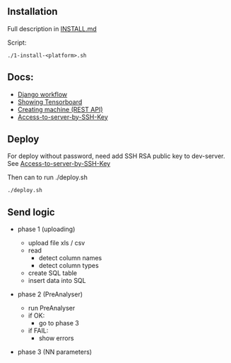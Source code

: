 ## Installation 
Full description in [INSTALL.md](INSTALL.md)

Script:

    ./1-install-<platform>.sh


## Docs:

- [Django workflow](docs/django-workflow.png)
- [Showing Tensorboard](docs/TensorBoard.png)
- [Creating machine (REST API)](docs/AI-creating-machine.png)  
- [Access-to-server-by-SSH-Key](docs/Access-to-server-by-SSH-Key.md)

    
## Deploy

For deploy without password, need add SSH RSA public key to dev-server.
See [Access-to-server-by-SSH-Key](docs/Access-to-server-by-SSH-Key.md)


Then can to run ./deploy.sh  

    ./deploy.sh


## Send logic
- phase 1 (uploading)
    - upload file xls / csv
    - read
      - detect column names 
      - detect column types
    - create SQL table
    - insert data into SQL


- phase 2 (PreAnalyser)
    - run PreAnalyser
    - if OK:
        - go to phase 3 
    - if FAIL: 
        - show errors

 
- phase 3 (NN parameters)
